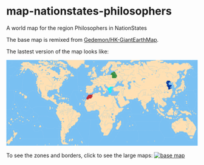 # map-nationstates-philosophers

A world map for the region Philosophers in NationStates

The base map is remixed from [Gedemon/HK-GiantEarthMap](https://github.com/Gedemon/HK-GiantEarthMap).

The lastest version of the map looks like:

![latest map](latest.png)

To see the zones and borders, click to see the large maps:
[![base map](images/registered.gif)](https://github.com/MountAye/map-nationstates-philosophers/blob/main/images/registered.gif)
